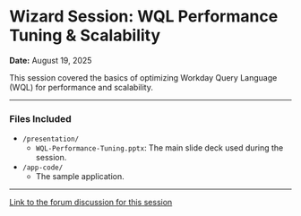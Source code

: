 # Wizard Session: WQL Performance Tuning & Scalability

**Date:** August 19, 2025

This session covered the basics of optimizing Workday Query Language (WQL) for performance and scalability.

---

### Files Included

* `/presentation/`
    * `WQL-Performance-Tuning.pptx`: The main slide deck used during the session.
* `/app-code/`
    * The sample application.

---

[Link to the forum discussion for this session](https://forum.developer.workday.com/t/workday-extend-knowledge-sharing-sessions-kss-schedule-and-links/17921)
